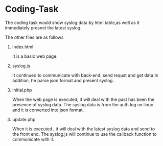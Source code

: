 Coding-Task
===========

The coding task would show syslog data by html table,as well as it immediately presnet the latest syslog.

The other files are as follows

1. index.html 

   It is a basic web page.

2. syslog.js 

   It continued to communicate with back-end ,send requst and get data.In addition, he parse 
   json format and present syslog. 

3. initial.php 

   When the web page is executed, it will deal with the past has been the presence of syslog data.
   The syslog data is from the auth.log on linux and it is converted into json format.
   
4. update.php 
   
   When it is executed , it will deal with the latest syslog data and send to the front end.
   The syslog.js will continue to use the callback function to communicate with it.
   
